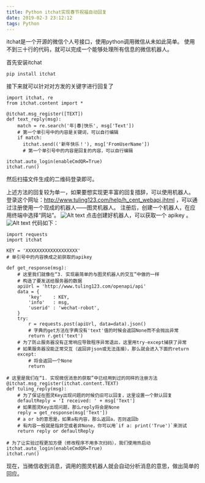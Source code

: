 ```yaml
---
title: Python itchat实现春节祝福自动回复
date: 2019-02-3 23:12:12
tags: Python
---
```


itchat是一个开源的微信个人号接口，使用python调用微信从未如此简单。
使用不到三十行的代码，就可以完成一个能够处理所有信息的微信机器人。

首先安装itchat
``` 
pip install itchat
```

接下来就可以针对对方发的关键字进行回复了
``` 
import itchat, re
from itchat.content import *

@itchat.msg_register([TEXT])
def text_reply(msg):
    match = re.search('年|春|快乐', msg['Text'])
    # 第一个单引号中的内容是关键词，可以自行编辑
    if match:
      itchat.send(('新年快乐！'), msg['FromUserName'])
      # 第一个单引号中的内容是回复的内容，可以自行编辑

itchat.auto_login(enableCmdQR=True)
itchat.run()
```
<!--more-->

然后扫描文件生成的二维码登录即可。

上述方法的回复较为单一，如果要想实现更丰富的回复措辞，可以使用机器人。
登录这个网址：http://www.tuling123.com/help/h_cent_webapi.jhtml ，可以通过注册使用一个现成的机器人——图灵机器人。
注册后，创建一个机器人，在应用终端中选择“网站”。
![Alt text](./1549811275715.png)
点击创建好机器人，可以获取一个 apikey 。
![Alt text](./1549811311056.png)
代码如下：
``` 
import requests
import itchat

KEY = 'XXXXXXXXXXXXXXXXXXX'
# 单引号中的内容换成之前获取的apikey

def get_response(msg):
    # 这里我们就像在“3. 实现最简单的与图灵机器人的交互”中做的一样
    # 构造了要发送给服务器的数据
    apiUrl = 'http://www.tuling123.com/openapi/api'
    data = {
        'key'    : KEY,
        'info'   : msg,
        'userid' : 'wechat-robot',
    }
    try:
        r = requests.post(apiUrl, data=data).json()
        # 字典的get方法在字典没有'text'值的时候会返回None而不会抛出异常
        return r.get('text')
    # 为了防止服务器没有正常响应导致程序异常退出，这里用try-except捕获了异常
    # 如果服务器没能正常交互（返回非json或无法连接），那么就会进入下面的return
    except:
        # 将会返回一个None
        return

# 这里是我们在“1. 实现微信消息的获取”中已经用到过的同样的注册方法
@itchat.msg_register(itchat.content.TEXT)
def tuling_reply(msg):
    # 为了保证在图灵Key出现问题的时候仍旧可以回复，这里设置一个默认回复
    defaultReply = 'I received: ' + msg['Text']
    # 如果图灵Key出现问题，那么reply将会是None
    reply = get_response(msg['Text'])
    # a or b的意思是，如果a有内容，那么返回a，否则返回b
    # 有内容一般就是指非空或者非None，你可以用`if a: print('True')`来测试
    return reply or defaultReply

# 为了让实验过程更加方便（修改程序不用多次扫码），我们使用热启动
itchat.auto_login(enableCmdQR=True)
itchat.run()
```
现在，当微信收到消息，调用的图灵机器人就会自动分析消息的意思，做出简单的回应。